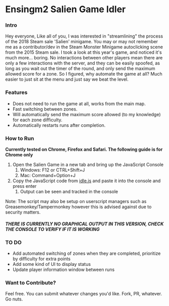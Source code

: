 # Ensingm2 Salien Game Idler

### Intro
Hey everyone, Like all of you, I was interested in "streamlining" the process of the 2018 Steam sale 'Salien' minigame. You may or may not remember me as a contributor/dev in the Steam Monster Minigame autoclicking scene from the 2015 Steam sale. I took a look at this year's game, and noticed it's much more... boring. No interactions between other players mean there are only a few interactions with the server, and they can be easily spoofed, as long as you wait out the timer of the round, and only send the maximum allowed score for a zone. So I figured, why automate the game at all? Much easier to just sit at the menu and just say we beat the level.

### Features
* Does not need to run the game at all, works from the main map.
* Fast switching between zones.
* Will automatically send the maximum score allowed (to my knowledge) for each zone difficulty.
* Automatically restarts runs after completion.

### How to Run
**Currently tested on Chrome, Firefox and Safari. The following guide is for Chrome only**

1. Open the Salien Game in a new tab and bring up the JavaScript Console
   1. Windows: F12 or CTRL+Shift+J
   1. Mac: Command+Option+J
2. Copy the JavaScript code from [idle.js](idle.js) and paste it into the console and press enter
   1. Output can be seen and tracked in the console

Note: The script may also be setup on userscript managers such as Greasemonkey/Tampermonkey however this is advised against due to security matters.

#### ***THERE IS CURRENTLY NO GRAPHICAL OUTPUT IN THIS VERSION, CHECK THE CONSOLE TO VERIFY IF IT IS WORKING***

### TO DO
* Add automated switching of zones when they are completed, prioritize by difficulty for extra points
* Add some kind of UI to display status
* Update player information window between runs

### Want to Contribute?
Feel free. You can submit whatever changes you'd like. Fork, PR, whatever. Go nuts.
